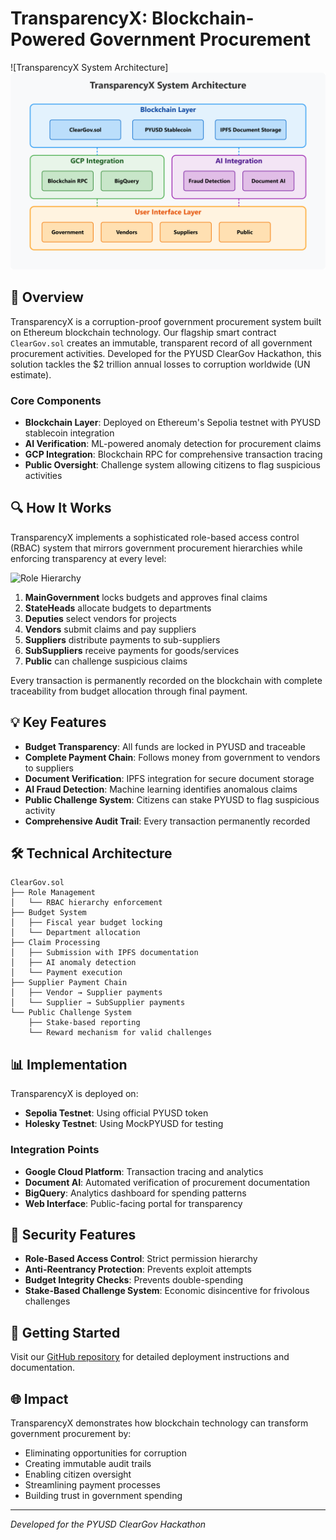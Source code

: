 # TransparencyX: Blockchain-Powered Government Procurement

![TransparencyX System Architecture]![Blockchain](../demo/images/blockchain.png)

## 🌟 Overview

TransparencyX is a corruption-proof government procurement system built on Ethereum blockchain technology. Our flagship smart contract `ClearGov.sol` creates an immutable, transparent record of all government procurement activities. Developed for the PYUSD ClearGov Hackathon, this solution tackles the $2 trillion annual losses to corruption worldwide (UN estimate).

### Core Components

- **Blockchain Layer**: Deployed on Ethereum's Sepolia testnet with PYUSD stablecoin integration
- **AI Verification**: ML-powered anomaly detection for procurement claims
- **GCP Integration**: Blockchain RPC for comprehensive transaction tracing
- **Public Oversight**: Challenge system allowing citizens to flag suspicious activities

## 🔍 How It Works

TransparencyX implements a sophisticated role-based access control (RBAC) system that mirrors government procurement hierarchies while enforcing transparency at every level:

![Role Hierarchy](![Blockchain]demo/images/controlsystem.png)

1. **MainGovernment** locks budgets and approves final claims
2. **StateHeads** allocate budgets to departments
3. **Deputies** select vendors for projects
4. **Vendors** submit claims and pay suppliers
5. **Suppliers** distribute payments to sub-suppliers
6. **SubSuppliers** receive payments for goods/services
7. **Public** can challenge suspicious claims

Every transaction is permanently recorded on the blockchain with complete traceability from budget allocation through final payment.

## 💡 Key Features

- **Budget Transparency**: All funds are locked in PYUSD and traceable
- **Complete Payment Chain**: Follows money from government to vendors to suppliers
- **Document Verification**: IPFS integration for secure document storage
- **AI Fraud Detection**: Machine learning identifies anomalous claims
- **Public Challenge System**: Citizens can stake PYUSD to flag suspicious activity
- **Comprehensive Audit Trail**: Every transaction permanently recorded

## 🛠️ Technical Architecture

```
ClearGov.sol
├── Role Management
│   └── RBAC hierarchy enforcement
├── Budget System
│   ├── Fiscal year budget locking  
│   └── Department allocation
├── Claim Processing
│   ├── Submission with IPFS documentation
│   ├── AI anomaly detection
│   └── Payment execution
├── Supplier Payment Chain
│   ├── Vendor → Supplier payments
│   └── Supplier → SubSupplier payments
└── Public Challenge System
    ├── Stake-based reporting
    └── Reward mechanism for valid challenges
```

## 📊 Implementation



TransparencyX is deployed on:
- **Sepolia Testnet**: Using official PYUSD token
- **Holesky Testnet**: Using MockPYUSD for testing

### Integration Points

- **Google Cloud Platform**: Transaction tracing and analytics
- **Document AI**: Automated verification of procurement documentation
- **BigQuery**: Analytics dashboard for spending patterns
- **Web Interface**: Public-facing portal for transparency

## 🔐 Security Features

- **Role-Based Access Control**: Strict permission hierarchy
- **Anti-Reentrancy Protection**: Prevents exploit attempts
- **Budget Integrity Checks**: Prevents double-spending
- **Stake-Based Challenge System**: Economic disincentive for frivolous challenges

## 🚀 Getting Started

Visit our [GitHub repository](https://github.com/nikhlu07/transparencyx) for detailed deployment instructions and documentation.

## 🌐 Impact

TransparencyX demonstrates how blockchain technology can transform government procurement by:

- Eliminating opportunities for corruption
- Creating immutable audit trails
- Enabling citizen oversight
- Streamlining payment processes
- Building trust in government spending

---

*Developed for the PYUSD ClearGov Hackathon*
